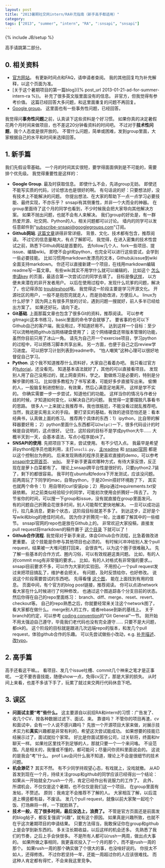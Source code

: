 ```yaml
---
layout: post
title: "2013暑期社交网intern/RA补充指南（新手高手都适用）"
category: 
tags: ["2013", "summer", "intern", "RA", ":snsapi", "snsapi"]
---
```

{% include JB/setup %}

高手请跳第二部分。

## 0. 相关资料

   * [官方网站](http://snsapi.ie.cuhk.edu.hk/2013summer/index.html)。
   有更新时间点和FAQ，请申请者查阅。
   我的其他回复均为补充解释，以这个页面为准。
   * [关于这个暑期项目的第一篇blog]({% post_url 2013-01-21-ad-for-summer-intern-ra %})。
   补充了很多英文版里面没有的信息。
   非官方，但我觉得有参考价值。
   这篇已经回答大多问题，和这里面重复的问题不再回复。
   * [Google group](https://groups.google.com/forum/?fromgroups#!forum/snsapi)。
   这里面也有一些事务性问题，已经回答。

我觉得问**事务性问题**之前，认真读下这些资料是个好习惯。
如果你真的决定暑假花两个月时间来做项目，也不差这20分钟看资料的时间吧。
不过对于**技术性问题**，我个人态度是很开放的。
不管什么问题，简单或困难，发到group里面，大家根据自己的水平和时间来选择回答。

## 1. 新手篇

我们先假设零基础。
一个月的时间其实很短，要学得面面俱到是不可能的，需要排个优先级。
我觉得重要性是这样的：

   * **Google Group**. 
   最及时获取信息。
   即使什么不会，先进group无妨。
   即使还不能写实质的代码，讨论想法也是很好的啊。
   有句话说的好：只要想法好，没有技术上不能解决的问题。
   你提出想法、在大家的帮助下一点一点学习必要技能、最终实现，不亦乐乎？
   snsapi有其侧重性，并非一个大而全的神器。
   在group里面待了这个月的同学也看到，不少时候我会把大家导向其他解决方案。
   如果不抛出问题，也就不会有人来解决。
   我们group的好处是，有一群热爱开源、社交网、Python的人，相关问题都可以讨论。
   墙内的同学可以发任意邮件到"subscribe-snsapi@googlegroups.com"订阅。
   * **Github网站**.
   [这篇文章](http://www.yangzhiping.com/tech/github.html)讲得非常详细，
   背景、文化、技术都有包含，推荐阅读。
   不过它的信息量略大，有点了解即可。
   我觉得，在进入密集的技术性尝试之前，熟悉下Github网站是首要的。
   去follow几个人、fork一些项目、提issue、编辑wiki。
   即使不会git和python，也完全可以进行这些尝试，会学到一些必要技能。
   比如习惯用markdown发漂亮的文本，Github从issue到wiki全面支持markdown。
   你还可以直接新建一个项目，在线用markdown编辑readme写一篇文章。
   有些wiki其实不用学什么就可以编辑的，
   比如这个
   [怎么申请key](https://github.com/hupili/snsapi/wiki/Apply-for-app-key)
   的页面，最适合第一次尝试过的同学去填了。
   目标是像[这样](https://github.com/LockerProject/Locker/wiki/GettingAPIKeys)，
   以方便未来潜在的非开发者用户。
   以后在使用过程中，发现什么坑爹的问题，解决了，也记得添加
   [troubleshoot](https://github.com/hupili/snsapi/wiki/Troubleshooting)哦。
   我觉得这一阶段主要是学习开源文化。
   开源社区的用户，一般不是抱怨完就走人，而是协助改进，方便后人。
   linux为什么好学？
   因为网上有很多开放的讨论，遇到问题一搜就好，前人多半已经给出方案了。
   如果还好玩，请向下走。
   * **Git基础**.
   上面那篇文章也包含了很多Git的资料，推荐阅读。
   可以参考gitmagic这本书练习，basic里面的命令学会就够了。
   要省事的也可以下Github自己的客户端，我没用过，不知道好用不。
   达到这样一个目标：至少可以流畅地把github当网络硬盘使用了；
   这个网络硬盘还带版本管理的功能，虽然你目前只用了冰山一角。
   请先为自己开一个exercise项目，学习python的过程中，可以把练习脚本共享出来。
   另一方面，也便于自己之后review学习进度。
   可以把学习计划列表到readme中。
   “怕人嘲笑”这种心理可以很好地督促自己学习。
   * **Python**.
   这个我不知道推荐什么资料好，大家自己看着办吧。
   我只看过官方的[tutorial](http://docs.python.org/2/tutorial/)，还没看完。
   知道基本语法就好了，其他的可以直接看项目。
   发现别人用了自己没用过的，就上网查资料，学之。
   勤做练习是必要的，特别是分解步骤的练习。
   比如很多教程为了书写紧凑，可能好多步直接写出来。
   偷懒的人，一股脑复制进控制台，有效果，然后心满意足地离开。
   这样是学不实的。
   你确实需要一步一步尝试，知道他们的功能。
   这样当你的情况与作者分歧的时候，才知道如何变化，以解决自己的问题。
   我觉得一定要摆脱凡事看书的思路。
   很多人一上来就让我推荐书，我也很尴尬，不能没看过就乱推荐吧。
   当然，我这是实用主义的手段。
   要打坚实的基础，有效的途径恐怕还是：看本经典书，认真做上面的练习。
   推荐两个具体的东西：1）ipython，比自带的解释器要好用；
   2）python里面什么东西都可以`help()`一下，很多代码设计的时候是自说明的，这点很好。
   记住，这阶段的目标不是学成python大牛……
   大概半天到一天，会基本语法，写点小程序就ok了。
   * **SNSAPI的使用**.
   先把项目下下来，尝试使用。
   有不少切入点。
   我最早是希望非python程序员也能利用，主打`snscli.py`，
   [主readme](https://github.com/hupili/snsapi/blob/master/README.md)
   和
   [snsapi官网](http://snsapi.ie.cuhk.edu.hk/)
   都是以这个控制台为例的。
   后来发现熟练的程序员更喜欢直接的demo，可以参考
   [snsapi中文网首页](http://snsapi.sinaapp.com/)、
   [wiki](https://github.com/hupili/snsapi/wiki/A-simple-tutorial-%2C-Give-you-a-brief-show)。
   至于新手更喜欢哪种方式，有待大家反馈，反正现在是萝卜白菜都有了。
   理论上snsapi跨平台性是很好的，只要python2.7装了，剩下的都很容易。
   我平时在ubuntu和fedora下开发测试，应该没问题。
   前两周玩了下同学的mac，自带python，于是20min搭好环境跑了下，
   其实也就两个命令：1）用自带的curl安装pip；2）用pip通过requirements.txt安装依赖。
   对之前类似经验较少的同学，可能初次使用会折腾好一阵去了。
   为节省你的时间，可以搜一下group和issue，没有就直接在group里面发问。
   有的问题自己折腾会花很多时间，别人可能帮忙更快地解决。
   一旦可以成功运行，拉几条消息，更新个状态，这阶段目标就差不多了。
   到达这步，正好是个写wiki和blog的绝佳时间点。
   因为你才折腾完一轮，比谁都了解其中的一些细节。
   snsapi官网的repo也是放在Github上的。
   非常欢迎大家投稿，直接发pull request将markdown的稿件置于
   [这个目录](https://github.com/hupili/snsapi-website/tree/master/blog)
   下就可以了！
   * **Github合作流程**.
   我觉得对于新手来说，体会Github合作流程，比急着做改进更重要。
   这个技能是你参与其他项目也必须的。
   有时候兴冲冲给别人发个pull request，结果被一大堆问题打回来，
   会很丧气，以为这个圈子很难融入。
   先了解一些基本的合作方式、圈内习俗，可以有效规避这类问题。
   比如，有的人对commit msg有非常强的要求。。
   比如，有的人对格式有非常强的要求。。
   snsapi目前要求不多，可以作为大家的实验田。
   不用担心一个pull request发过来把项目搞乱了，维护者会把关。
   有问题，及时反馈给你，也好修改。
   说说这个阶段需要尝试的东西吧。
   先得看懂
   [这个图](https://github.com/hupili/snsapi/network)，
   能在上面找到有用的信息。
   页面中间，有个官方的blog post链接，推荐阅读。
   你可以点进network看大家在什么时候进行了何种修改，
   也通过这个图追踪各个分支目前的状态。
   然后你得在自己的repo里面练习：
   branch、diff、merge、reset、revert、checkout等。
   自己的repo熟悉之后，你就要经常来关注这个network图了，看大家都在做什么。
   merge别人的工作，或者rebase到新的基线上。
   关于branch的约定，可以参考
   [coding convention](https://github.com/hupili/snsapi/wiki/Coding-convention)的"Git General"一节。
   刚开始不用太强迫自己遵守，毕竟我们老代码也没有完全遵守……
   只要不是大问题，都ok的。
   这个阶段的目标就是跟进几次远端repo的版本，和发几个pull request，体验github合作的乐趣。
   可以先尝试做些小改动，e.g. 
   [补充描述](https://github.com/hupili/snsapi/pull/51/files)、
   [改typo](https://github.com/hupili/snsapi/pull/47/files)。


## 2. 高手篇

高手还看这干嘛。。
看项目、发几个issue吐槽、commit几个神来之笔才是正事呢。
一定不要吝啬技能，随便show一点，免得cv沉了，那是大家的损失。
从时间上来看，也差不多该下手了，玩累了就过来交两行代码休息下吧。

## 3. 误区

   * **问面试主要“考”些什么。**
   这主要源自以前招RA和intern的习惯：广告发了、收几个CV、按各种数据过滤下、面试、来。
   靠谱吗？
   不管你的项目再渣，cv和面试中，会有一个人说不感兴趣吗？
   先放一个开源项目大家来做，对展示技术实力和**真实**兴趣都是非常有利的，希望这次尝试能成功。
   如果想要的技能已经展示过了，面试就拉个家常。
   好比是你面试那些公司，过关斩将，终面和hr聊天一样。
   如果社区里找不到足够的人，那就只要一个一个来问咯。
   不设范围。凡是相关的，我懂或不懂的，都可能问；尽量问你资料里面说会的。
   这说的是我会“考”什么。
   prof Lau会问什么我不知道，理论上不会是很细节的技术问题。
   * **机会渺茫？**
   其实不然。
   有不少同学持观望心态，有戏就上，没戏就撤。
   从AD首发到现在一个月，持续关注group和github的同学应该已经得出一个结论：
   如果从一开始就全力rush一个月，肯定已经作出有说服力的工作了。
   此外，所谓机会，不仅仅是这个暑期，也不仅仅是我们这一个项目。
   在group里面有发帖，不赘述。
   原则：我肯定不会推荐不了解的人。
   大家相互了解，以后混道上横竖都有益，不废话。
   发几个pull request，就像以前大家聚一起吃个饭、打场麻将一样，一下就脸熟了。
   * **技术一般，花了很多时间，最后没选上，浪费了。**
   不管是官方页面还是前面发的blog帖子，都反复强调“兴趣”，就有这个原因。
   如果真是兴趣所致，也就不在乎这次暑期项目的申请结果。
   只要方法得当，我敢保证你在group和github上是会学到新东西的。
   多关注长期收益，以后这样的机会还多。
   先熟悉了我们的节奏，之后上手会快很多。
   不是所有人都可以rush一两周，做出点大事的。
   如果所做之事相同，我更喜欢投入了一个月的那个，而不是rush一周的那个。
   如果rush一周的那个确实做了个很大的事，也没啥好说的。
   你技太不如人，还得修炼。
   不过你若坚持一年，还能一周超过你的人应该很难找。
   而这种人肯定都有得忙，不会来我这里竞争。

